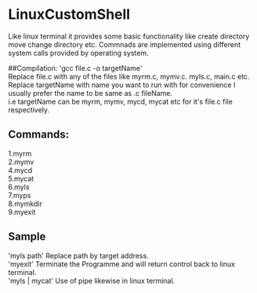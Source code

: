 # LinuxCustomShell  
Like linux terminal it provides some basic functionality like create directory move change directory etc. Commnads are implemented using different system calls provided by operating system.  

##Compilation:
'gcc file.c -o targetName'  
Replace file.c with any of the files like myrm.c, mymv.c. myls.c, main.c etc.  
Replace targetName with name you want to run with for convenience I usually prefer the name to be same as .c fileName.  
i.e targetName can be myrm, mymv, mycd, mycat etc for it's file.c file respectively.  


## Commands:  
1.myrm  
2.mymv    
4.mycd  
5.mycat   
6.myls  
7.myps  
8.mymkdir   
9.myexit  

## Sample  
'myls path'  Replace path by target address.  
'myexit'  Terminate the Programme and will return control back to linux terminal.  
'myls | mycat' Use of pipe likewise in linux terminal.  
